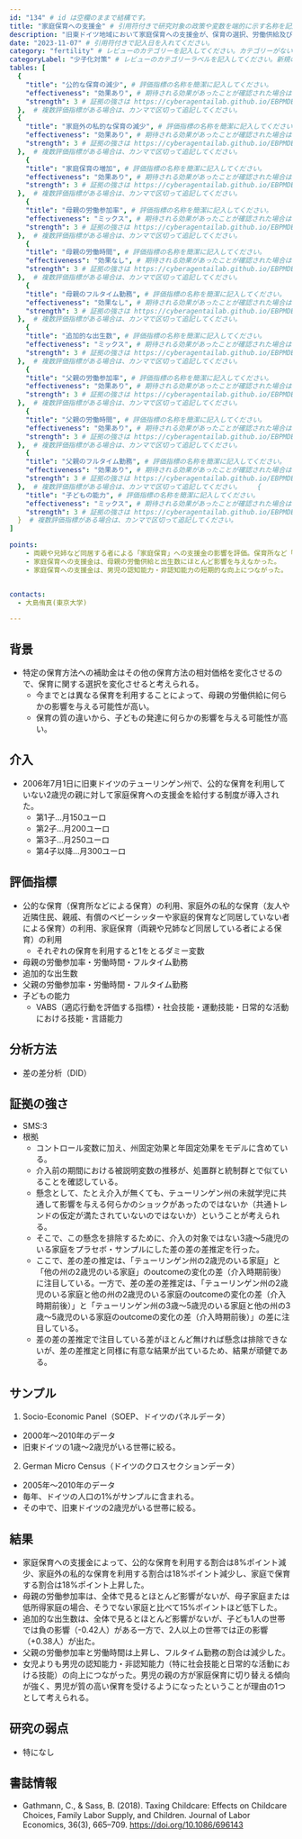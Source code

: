 ```yaml
---
id: "134" # id は空欄のままで結構です。
title: "家庭保育への支援金" # 引用符付きで研究対象の政策や変数を端的に示す名称を記入してください。
description: "旧東ドイツ地域において家庭保育への支援金が、保育の選択、労働供給及び子どもの発達に与えた影響" # 引用符付きで一文以内で政策の簡単な概要を記入してください。
date: "2023-11-07" # 引用符付きで記入日を入れてください。
category: "fertility" # レビューのカテゴリーを記入してください。カテゴリーがない場合は新規で作成してください。その際、カテゴリを端的に示す英単語を選んでください。
categoryLabel: "少子化対策" # レビューのカテゴリーラベルを記入してください。新規の場合はカテゴリを端的に示す名称を選んでください。
tables: [
  {
    "title": "公的な保育の減少", # 評価指標の名称を簡潔に記入してください。
    "effectiveness": "効果あり", # 期待される効果があったことが確認された場合は"効果あり"、期待される効果がなかったり、逆効果だったことが確認された場合は"効果なし"、状況によって効果があったりなかったりする場合は"ミックス"、検出力不足や研究の不備によって結論が出せない場合は"不明" としてください。
    "strength": 3 # 証拠の強さは https://cyberagentailab.github.io/EBPMDB/sms を参照してください。
  },  # 複数評価指標がある場合は、カンマで区切って追記してください。
  {
    "title": "家庭外の私的な保育の減少", # 評価指標の名称を簡潔に記入してください。
    "effectiveness": "効果あり", # 期待される効果があったことが確認された場合は"効果あり"、期待される効果がなかったり、逆効果だったことが確認された場合は"効果なし"、状況によって効果があったりなかったりする場合は"ミックス"、検出力不足や研究の不備によって結論が出せない場合は"不明" としてください。
    "strength": 3 # 証拠の強さは https://cyberagentailab.github.io/EBPMDB/sms を参照してください。
  },  # 複数評価指標がある場合は、カンマで区切って追記してください。
    {
    "title": "家庭保育の増加", # 評価指標の名称を簡潔に記入してください。
    "effectiveness": "効果あり", # 期待される効果があったことが確認された場合は"効果あり"、期待される効果がなかったり、逆効果だったことが確認された場合は"効果なし"、状況によって効果があったりなかったりする場合は"ミックス"、検出力不足や研究の不備によって結論が出せない場合は"不明" としてください。
    "strength": 3 # 証拠の強さは https://cyberagentailab.github.io/EBPMDB/sms を参照してください。
  },  # 複数評価指標がある場合は、カンマで区切って追記してください。
    {
    "title": "母親の労働参加率", # 評価指標の名称を簡潔に記入してください。
    "effectiveness": "ミックス", # 期待される効果があったことが確認された場合は"効果あり"、期待される効果がなかったり、逆効果だったことが確認された場合は"効果なし"、状況によって効果があったりなかったりする場合は"ミックス"、検出力不足や研究の不備によって結論が出せない場合は"不明" としてください。
    "strength": 3 # 証拠の強さは https://cyberagentailab.github.io/EBPMDB/sms を参照してください。
  },  # 複数評価指標がある場合は、カンマで区切って追記してください。
    {
    "title": "母親の労働時間", # 評価指標の名称を簡潔に記入してください。
    "effectiveness": "効果なし", # 期待される効果があったことが確認された場合は"効果あり"、期待される効果がなかったり、逆効果だったことが確認された場合は"効果なし"、状況によって効果があったりなかったりする場合は"ミックス"、検出力不足や研究の不備によって結論が出せない場合は"不明" としてください。
    "strength": 3 # 証拠の強さは https://cyberagentailab.github.io/EBPMDB/sms を参照してください。
  },  # 複数評価指標がある場合は、カンマで区切って追記してください。
    {
    "title": "母親のフルタイム勤務", # 評価指標の名称を簡潔に記入してください。
    "effectiveness": "効果なし", # 期待される効果があったことが確認された場合は"効果あり"、期待される効果がなかったり、逆効果だったことが確認された場合は"効果なし"、状況によって効果があったりなかったりする場合は"ミックス"、検出力不足や研究の不備によって結論が出せない場合は"不明" としてください。
    "strength": 3 # 証拠の強さは https://cyberagentailab.github.io/EBPMDB/sms を参照してください。
  },  # 複数評価指標がある場合は、カンマで区切って追記してください。
    {
    "title": "追加的な出生数", # 評価指標の名称を簡潔に記入してください。
    "effectiveness": "ミックス", # 期待される効果があったことが確認された場合は"効果あり"、期待される効果がなかったり、逆効果だったことが確認された場合は"効果なし"、状況によって効果があったりなかったりする場合は"ミックス"、検出力不足や研究の不備によって結論が出せない場合は"不明" としてください。
    "strength": 3 # 証拠の強さは https://cyberagentailab.github.io/EBPMDB/sms を参照してください。
  },  # 複数評価指標がある場合は、カンマで区切って追記してください。
    {
    "title": "父親の労働参加率", # 評価指標の名称を簡潔に記入してください。
    "effectiveness": "効果あり", # 期待される効果があったことが確認された場合は"効果あり"、期待される効果がなかったり、逆効果だったことが確認された場合は"効果なし"、状況によって効果があったりなかったりする場合は"ミックス"、検出力不足や研究の不備によって結論が出せない場合は"不明" としてください。
    "strength": 3 # 証拠の強さは https://cyberagentailab.github.io/EBPMDB/sms を参照してください。
  },  # 複数評価指標がある場合は、カンマで区切って追記してください。
    {
    "title": "父親の労働時間", # 評価指標の名称を簡潔に記入してください。
    "effectiveness": "効果あり", # 期待される効果があったことが確認された場合は"効果あり"、期待される効果がなかったり、逆効果だったことが確認された場合は"効果なし"、状況によって効果があったりなかったりする場合は"ミックス"、検出力不足や研究の不備によって結論が出せない場合は"不明" としてください。
    "strength": 3 # 証拠の強さは https://cyberagentailab.github.io/EBPMDB/sms を参照してください。
  },  # 複数評価指標がある場合は、カンマで区切って追記してください。
    {
    "title": "父親のフルタイム勤務", # 評価指標の名称を簡潔に記入してください。
    "effectiveness": "効果あり", # 期待される効果があったことが確認された場合は"効果あり"、期待される効果がなかったり、逆効果だったことが確認された場合は"効果なし"、状況によって効果があったりなかったりする場合は"ミックス"、検出力不足や研究の不備によって結論が出せない場合は"不明" としてください。
    "strength": 3 # 証拠の強さは https://cyberagentailab.github.io/EBPMDB/sms を参照してください。
  },  # 複数評価指標がある場合は、カンマで区切って追記してください。    {
    "title": "子どもの能力", # 評価指標の名称を簡潔に記入してください。
    "effectiveness": "ミックス", # 期待される効果があったことが確認された場合は"効果あり"、期待される効果がなかったり、逆効果だったことが確認された場合は"効果なし"、状況によって効果があったりなかったりする場合は"ミックス"、検出力不足や研究の不備によって結論が出せない場合は"不明" としてください。
    "strength": 3 # 証拠の強さは https://cyberagentailab.github.io/EBPMDB/sms を参照してください。
  }  # 複数評価指標がある場合は、カンマで区切って追記してください。
]

points:
    - 両親や兄姉など同居する者による「家庭保育」への支援金の影響を評価。保育所など「公的な保育」の利用の減少に加え、友人や近隣住民、親戚、有償のベビーシッターや家庭的保育など同居していない者による「家庭外の私的な保育」の利用も減少し、家庭内で保育することが多くなった。
    - 家庭保育への支援金は、母親の労働供給と出生数にほとんど影響を与えなかった。
    - 家庭保育への支援金は、男児の認知能力・非認知能力の短期的な向上につながった。


contacts:
  - 大島侑真(東京大学)

---
```


## 背景 
- 特定の保育方法への補助金はその他の保育方法の相対価格を変化させるので、保育に関する選択を変化させると考えられる。
    - 今までとは異なる保育を利用することによって、母親の労働供給に何らかの影響を与える可能性が高い。
    - 保育の質の違いから、子どもの発達に何らかの影響を与える可能性が高い。


## 介入
- 2006年7月1日に旧東ドイツのテューリンゲン州で、公的な保育を利用していない2歳児の親に対して家庭保育への支援金を給付する制度が導入された。
    - 第1子…月150ユーロ
    - 第2子…月200ユーロ
    - 第3子…月250ユーロ
    - 第4子以降…月300ユーロ



## 評価指標
- 公的な保育（保育所などによる保育）の利用、家庭外の私的な保育（友人や近隣住民、親戚、有償のベビーシッターや家庭的保育など同居していない者による保育）の利用、家庭保育（両親や兄姉など同居している者による保育）の利用
    - それぞれの保育を利用すると1をとるダミー変数
- 母親の労働参加率・労働時間・フルタイム勤務
- 追加的な出生数
- 父親の労働参加率・労働時間・フルタイム勤務
- 子どもの能力
    - VABS（適応行動を評価する指標）・社会技能・運動技能・日常的な活動における技能・言語能力


## 分析方法
- 差の差分析（DID）

## 証拠の強さ
- SMS:3
- 根拠 
    - コントロール変数に加え、州固定効果と年固定効果をモデルに含めている。
    - 介入前の期間における被説明変数の推移が、処置群と統制群とで似ていることを確認している。
    - 懸念として、たとえ介入が無くても、テューリンゲン州の未就学児に共通して影響を与える何らかのショックがあったのではないか（共通トレンドの仮定が満たされていないのではないか）ということが考えられる。
    - そこで、この懸念を排除するために、介入の対象ではない3歳〜5歳児のいる家庭をプラセボ・サンプルにした差の差の差推定を行った。
    - ここで、差の差の推定は、「テューリンゲン州の2歳児のいる家庭」と「他の州の2歳児のいる家庭」のoutcomeの変化の差（介入時期前後）に注目している。一方で、差の差の差推定は、「テューリンゲン州の2歳児のいる家庭と他の州の2歳児のいる家庭のoutcomeの変化の差（介入時期前後）」と「テューリンゲン州の3歳〜5歳児のいる家庭と他の州の3歳〜5歳児のいる家庭のoutcomeの変化の差（介入時期前後）」の差に注目している。
    - 差の差の差推定で注目している差がほとんど無ければ懸念は排除できないが、差の差推定と同様に有意な結果が出ているため、結果が頑健である。


## サンプル
1. Socio-Economic Panel（SOEP、ドイツのパネルデータ）
- 2000年～2010年のデータ
- 旧東ドイツの1歳〜2歳児がいる世帯に絞る。

2. German Micro Census（ドイツのクロスセクションデータ）
- 2005年～2010年のデータ
- 毎年、ドイツの人口の1%がサンプルに含まれる。
- その中で、旧東ドイツの2歳児がいる世帯に絞る。


## 結果
- 家庭保育への支援金によって、公的な保育を利用する割合は8%ポイント減少、家庭外の私的な保育を利用する割合は18%ポイント減少し、家庭で保育する割合は18%ポイント上昇した。
- 母親の労働参加率は、全体で見るとほとんど影響がないが、母子家庭または低所得家庭の場合、そうでない家庭と比べて15%ポイントほど低下した。
- 追加的な出生数は、全体で見るとほとんど影響がないが、子ども1人の世帯では負の影響（-0.42人）がある一方で、2人以上の世帯では正の影響（+0.38人）が出た。
- 父親の労働参加率と労働時間は上昇し、フルタイム勤務の割合は減少した。
- 女児よりも男児の認知能力・非認知能力（特に社会技能と日常的な活動における技能）の向上につながった。男児の親の方が家庭保育に切り替える傾向が強く、男児が質の高い保育を受けるようになったということが理由の1つとして考えられる。



## 研究の弱点
- 特になし

## 書誌情報
- Gathmann, C., & Sass, B. (2018). Taxing Childcare: Effects on Childcare Choices, Family Labor Supply, and Children. Journal of Labor Economics, 36(3), 665–709. https://doi.org/10.1086/696143
